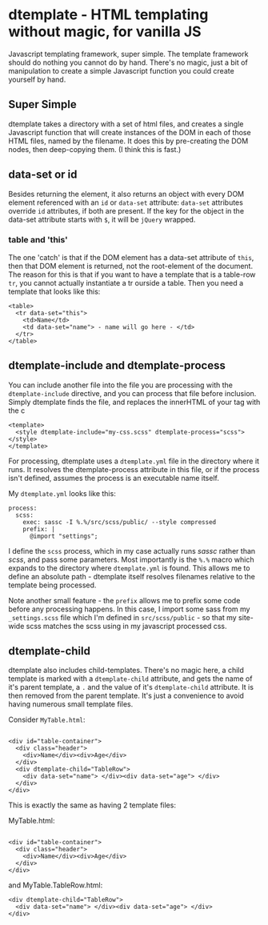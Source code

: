 # dtemplate - HTML templating without magic, for vanilla JS
Javascript templating framework, super simple. The template framework should do nothing you cannot do by hand. There's no magic, just a bit of manipulation to create a simple Javascript function you could create yourself by hand.

## Super Simple

dtemplate takes a directory with a set of html files, and creates a single Javascript function that will create instances of the DOM in each of those HTML files, named by the filename. It does this by pre-creating the DOM nodes, then deep-copying them. (I think this is fast.)

## data-set or id

Besides returning the element, it also returns an object with every DOM element referenced with an `id` or `data-set` attribute: `data-set` attributes override `id` attributes, if both are present. If the key for the object in the data-set attribute starts with `$`, it will be `jQuery` wrapped.

### table and 'this'

The one 'catch' is that if the DOM element has a data-set attribute of `this`, then that DOM element is returned, not the root-element of the document. The reason for this is that if you want to have a template that is a table-row `tr`, you cannot actually instantiate a tr ourside a table. Then you need a template that looks like this:

    <table>
      <tr data-set="this">
        <td>Name</td>
        <td data-set="name"> - name will go here - </td>
      </tr>
    </table>

## dtemplate-include and dtemplate-process

You can include another file into the file you are processing with the `dtemplate-include` directive, and you can process that file before inclusion. Simply dtemplate finds the file, and replaces the innerHTML of your tag with the c

````
<template>
  <style dtemplate-include="my-css.scss" dtemplate-process="scss"> </style>
</template>
````

For processing, dtemplate uses a `dtemplate.yml` file in the directory where it runs. It resolves the dtemplate-process attribute in this file, or if the process isn't defined, assumes the process is an executable name itself.

My `dtemplate.yml` looks like this:

````
process:
  scss: 
    exec: sassc -I %.%/src/scss/public/ --style compressed
    prefix: |
      @import "settings";

````
I define the `scss` process, which in my case actually runs *sassc* rather than *scss*, and pass some parameters. Most importantly is the `%.%` macro which expands to the directory where `dtemplate.yml` is found. This allows me to
define an absolute path - dtemplate itself resolves filenames relative to the template being processed.

Note another small feature - the `prefix` allows me to prefix some code before any processing happens. In this case, I 
import some sass from my `_settings.scss` file which I'm defined in `src/scss/public` - so that my site-wide scss matches the scss using in my javascript processed css.

## dtemplate-child

dtemplate also includes child-templates. There's no magic here, a child template is marked with a `dtemplate-child` attribute, and gets the name of it's parent template, a `.` and the value of it's `dtemplate-child` attribute. It is then removed from the parent template. It's just a convenience to avoid having numerous small template files.

Consider `MyTable.html`:

```

<div id="table-container">
  <div class="header">
    <div>Name</div><div>Age</div>
  </div>
  <div dtemplate-child="TableRow">
    <div data-set="name"> </div><div data-set="age"> </div>
  </div>
</div>
```

This is exactly the same as having 2 template files:

MyTable.html:
```

<div id="table-container">
  <div class="header">
    <div>Name</div><div>Age</div>
  </div>
</div>
```
and MyTable.TableRow.html:
````
<div dtemplate-child="TableRow">
  <div data-set="name"> </div><div data-set="age"> </div>
</div>
````
